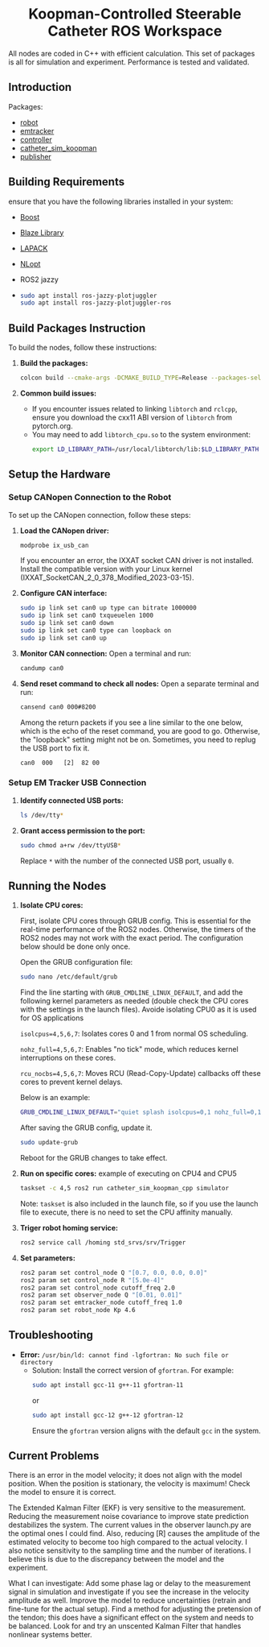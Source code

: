 <div align="center">

# Koopman-Controlled Steerable Catheter ROS Workspace

</div>

All nodes are coded in C++ with efficient calculation. This set of packages is all for simulation and experiment. Performance is tested and validated.


## Introduction
Packages:

* [robot](./src/robot/README.md)
* [emtracker](./src/emtracker/README.md)
* [controller](./src/controller/README.md)
* [catheter_sim_koopman](./src/catheter_sim_koopman/README.md)
* [publisher](./src/publisher/README.md)

## Building Requirements

ensure that you have the following libraries installed in your system:

* [Boost](https://www.boost.org/)
* [Blaze Library](https://bitbucket.org/blaze-lib/blaze/src/master/)
* [LAPACK](http://www.netlib.org/lapack/)
* [NLopt](https://nlopt.readthedocs.io/en/latest/)

* ROS2 jazzy

* 
   ```bash
   sudo apt install ros-jazzy-plotjuggler
   sudo apt install ros-jazzy-plotjuggler-ros
   ```

## Build Packages Instruction

To build the nodes, follow these instructions:

1. **Build the packages:**
   ```bash
   colcon build --cmake-args -DCMAKE_BUILD_TYPE=Release --packages-select interfaces manager emtracker robot
   ```

2. **Common build issues:**
   - If you encounter issues related to linking `libtorch` and `rclcpp`, ensure you download the cxx11 ABI version of `libtorch` from pytorch.org.
   - You may need to add `libtorch_cpu.so` to the system environment:
     ```bash
     export LD_LIBRARY_PATH=/usr/local/libtorch/lib:$LD_LIBRARY_PATH
     ```


## Setup the Hardware

### Setup CANopen Connection to the Robot

To set up the CANopen connection, follow these steps:

1. **Load the CANopen driver:**
   ```bash
   modprobe ix_usb_can
   ```
   If you encounter an error, the IXXAT socket CAN driver is not installed. Install the compatible version with your Linux kernel (IXXAT_SocketCAN_2_0_378_Modified_2023-03-15).

2. **Configure CAN interface:**
   ```bash
   sudo ip link set can0 up type can bitrate 1000000
   sudo ip link set can0 txqueuelen 1000
   sudo ip link set can0 down
   sudo ip link set can0 type can loopback on
   sudo ip link set can0 up
   ```
3. **Monitor CAN connection:**
   Open a terminal and run:
   ```bash
   candump can0
   ```

4. **Send reset command to check all nodes:**
   Open a separate terminal and run:
   ```bash
   cansend can0 000#8200
   ```
   Among the return packets if you see a line similar to the one below, which is the echo of the reset command, you are good to go. Otherwise, the "loopback" setting might not be on. Sometimes, you need to replug the USB port to fix it.
   ```plaintext
   can0  000   [2]  82 00
   ```

### Setup EM Tracker USB Connection

1. **Identify connected USB ports:**
   ```bash
   ls /dev/tty*
   ```

2. **Grant access permission to the port:**
   ```bash
   sudo chmod a+rw /dev/ttyUSB*
   ```
   Replace `*` with the number of the connected USB port, usually `0`.




## Running the Nodes

1. **Isolate CPU cores:**

   First, isolate CPU cores through GRUB config. This is essential for the real-time performance of the ROS2 nodes. Otherwise, the timers of the ROS2 nodes may not work with the exact period. The configuration below should be done only once.
   
   Open the GRUB configuration file:

   ```bash
   sudo nano /etc/default/grub
   ```
   Find the line starting with `GRUB_CMDLINE_LINUX_DEFAULT`, and add the following kernel parameters as needed (double check the CPU cores with the settings in the launch files). Avoide isolating CPU0 as it is used for OS applications

   `isolcpus=4,5,6,7`: Isolates cores 0 and 1 from normal OS scheduling.

   `nohz_full=4,5,6,7`: Enables "no tick" mode, which reduces kernel interruptions on these cores.

   `rcu_nocbs=4,5,6,7`: Moves RCU (Read-Copy-Update) callbacks off these cores to prevent kernel delays.

   Below is an example:
   ```bash
   GRUB_CMDLINE_LINUX_DEFAULT="quiet splash isolcpus=0,1 nohz_full=0,1 rcu_nocbs=0,1"
   ```

   After saving the GRUB config, update it.
   ```bash
   sudo update-grub
   ```

   Reboot for the GRUB changes to take effect.


2. **Run on specific cores:**
   example of executing on CPU4 and CPU5
   ```bash
   taskset -c 4,5 ros2 run catheter_sim_koopman_cpp simulator
   ```
   Note: `taskset` is also included in the launch file, so if you use the launch file to execute, there is no need to set the CPU affinity manually.

3. **Triger robot homing service:**
   ```bash
   ros2 service call /homing std_srvs/srv/Trigger
   ```

4. **Set parameters:**
   ```bash
   ros2 param set control_node Q "[0.7, 0.0, 0.0, 0.0]"
   ros2 param set control_node R "[5.0e-4]"
   ros2 param set control_node cutoff_freq 2.0
   ros2 param set observer_node Q "[0.01, 0.01]"
   ros2 param set emtracker_node cutoff_freq 1.0
   ros2 param set robot_node Kp 4.6
   ```

## Troubleshooting

- **Error:** `/usr/bin/ld: cannot find -lgfortran: No such file or directory`
  - Solution: Install the correct version of `gfortran`. For example:
    ```bash
    sudo apt install gcc-11 g++-11 gfortran-11
    ```
    or
    ```bash
    sudo apt install gcc-12 g++-12 gfortran-12
    ```
    Ensure the `gfortran` version aligns with the default `gcc` in the system.


## Current Problems
There is an error in the model velocity; it does not align with the model position. When the position is stationary, the velocity is maximum! Check the model to ensure it is correct.

The Extended Kalman Filter (EKF) is very sensitive to the measurement. Reducing the measurement noise covariance to improve state prediction destabilizes the system. The current values in the observer launch.py are the optimal ones I could find. Also, reducing [R] causes the amplitude of the estimated velocity to become too high compared to the actual velocity. I also notice sensitivity to the sampling time and the number of iterations. I believe this is due to the discrepancy between the model and the experiment.

What I can investigate: Add some phase lag or delay to the measurement signal in simulation and investigate if you see the increase in the velocity amplitude as well. Improve the model to reduce uncertainties (retrain and fine-tune for the actual setup). Find a method for adjusting the pretension of the tendon; this does have a significant effect on the system and needs to be balanced. Look for and try an unscented Kalman Filter that handles nonlinear systems better.

